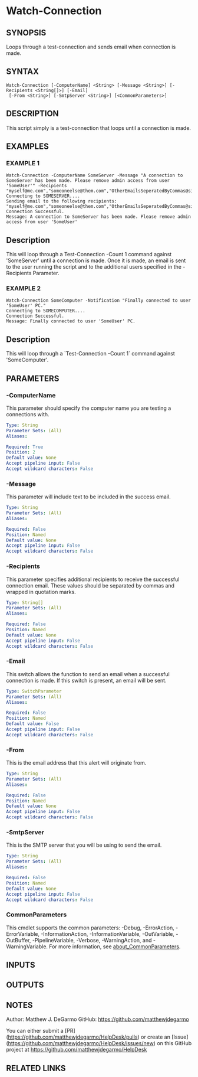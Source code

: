 # Watch-Connection

## SYNOPSIS
Loops through a test-connection and sends email when connection is made.

## SYNTAX

```
Watch-Connection [-ComputerName] <String> [-Message <String>] [-Recipients <String[]>] [-Email]
 [-From <String>] [-SmtpServer <String>] [<CommonParameters>]
```

## DESCRIPTION
This script simply is a test-connection that loops until a connection is made.

## EXAMPLES

### EXAMPLE 1
```
Watch-Connection -ComputerName SomeServer -Message "A connection to SomeServer has been made. Please remove admin access from user 'SomeUser'" -Recipients "myself@me.com","someoneelse@them.com","OtherEmailsSeperatedByCommas@site.com"
Connecting to SOMESERVER....
Sending email to the following recipients: "myself@me.com","someoneelse@them.com","OtherEmailsSeperatedByCommas@site.com"
Connection Successful.
Message: A connection to SomeServer has been made. Please remove admin access from user 'SomeUser'
```

Description
-----------
This will loop through a Test-Connection -Count 1 command against 'SomeServer' until a connection is made.
Once it is made, an email is sent to the user running the script and to the additional users specified in the -Recipients Parameter.

### EXAMPLE 2
```
Watch-Connection SomeComputer -Notification "Finally connected to user 'SomeUser' PC."
Connecting to SOMECOMPUTER....
Connection Successful.
Message: Finally connected to user 'SomeUser' PC.
```

Description
-----------
This will loop through a \`Test-Connection -Count 1\` command against 'SomeComputer'.

## PARAMETERS

### -ComputerName
This parameter should specify the computer name you are testing a connections with.

```yaml
Type: String
Parameter Sets: (All)
Aliases:

Required: True
Position: 2
Default value: None
Accept pipeline input: False
Accept wildcard characters: False
```

### -Message
This parameter will include text to be included in the success email.

```yaml
Type: String
Parameter Sets: (All)
Aliases:

Required: False
Position: Named
Default value: None
Accept pipeline input: False
Accept wildcard characters: False
```

### -Recipients
This parameter specifies additional recipients to receive the successful connection email.
These values should be separated by commas and wrapped in quotation marks.

```yaml
Type: String[]
Parameter Sets: (All)
Aliases:

Required: False
Position: Named
Default value: None
Accept pipeline input: False
Accept wildcard characters: False
```

### -Email
This switch allows the function to send an email when a successful connection is made.
If this switch is present, an email will be sent.

```yaml
Type: SwitchParameter
Parameter Sets: (All)
Aliases:

Required: False
Position: Named
Default value: False
Accept pipeline input: False
Accept wildcard characters: False
```

### -From
This is the email address that this alert will originate from.

```yaml
Type: String
Parameter Sets: (All)
Aliases:

Required: False
Position: Named
Default value: None
Accept pipeline input: False
Accept wildcard characters: False
```

### -SmtpServer
This is the SMTP server that you will be using to send the email.

```yaml
Type: String
Parameter Sets: (All)
Aliases:

Required: False
Position: Named
Default value: None
Accept pipeline input: False
Accept wildcard characters: False
```

### CommonParameters
This cmdlet supports the common parameters: -Debug, -ErrorAction, -ErrorVariable, -InformationAction, -InformationVariable, -OutVariable, -OutBuffer, -PipelineVariable, -Verbose, -WarningAction, and -WarningVariable. For more information, see [about_CommonParameters](http://go.microsoft.com/fwlink/?LinkID=113216).

## INPUTS

## OUTPUTS

## NOTES
Author: Matthew J.
DeGarmo
GitHub: https://github.com/matthewjdegarmo

You can either submit a \[PR\](https://github.com/matthewjdegarmo/HelpDesk/pulls)
    or create an \[Issue\](https://github.com/matthewjdegarmo/HelpDesk/issues/new)
    on this GitHub project at https://github.com/matthewjdegarmo/HelpDesk

## RELATED LINKS
